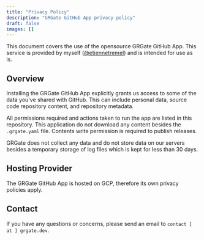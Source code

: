 ```yaml
---
title: "Privacy Policy"
description: "GRGate GitHub App privacy policy"
draft: false
images: []
---
```


This document covers the use of the opensource GRGate GitHub App. This service
is provided by myself ([@etiennetremel](https://github.com/etiennetremel)) and
is intended for use as is.

## Overview

Installing the GRGate GitHub App explicitly grants us access to some of the
data you've shared with GitHub. This can include personal data, source code
repository content, and repository metadata.

All permissions required and actions taken to run the app are listed in this
repository. This application do not download any content besides the
`.grgate.yaml` file. Contents write permission is required to publish releases.

GRGate does not collect any data and do not store data on our servers besides a
temporary storage of log files which is kept for less than 30 days.

## Hosting Provider

The GRGate GitHub App is hosted on GCP, therefore its own privacy policies
apply.

## Contact

If you have any questions or concerns, please send an email to
`contact [ at ] grgate.dev`.
